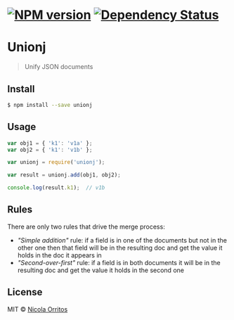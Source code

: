 #  [![NPM version][npm-image]][npm-url] [![Dependency Status][daviddm-image]][daviddm-url]

Unionj
======
> Unify JSON documents


## Install

```sh
$ npm install --save unionj
```


## Usage

```js
var obj1 = { 'k1': 'v1a' };
var obj2 = { 'k1': 'v1b' };

var unionj = require('unionj');

var result = unionj.add(obj1, obj2);

console.log(result.k1);  // v1b
```

## Rules
There are only two rules that drive the merge process:
- _"Simple addition"_ rule: if a field is in one of the documents but not in the other one then that field will be in the resulting doc and get the value it holds in the doc it appears in
- _"Second-over-first"_ rule: if a field is in both documents it will be in the resulting doc and get the value it holds in the second one


## License

MIT © [Nicola Orritos](nicolaorritos.github.io)


[npm-image]: https://badge.fury.io/js/unionj.svg
[npm-url]: https://npmjs.org/package/unionj
[travis-image]: https://travis-ci.org/NicolaOrritos/unionj.svg?branch=master
[travis-url]: https://travis-ci.org/NicolaOrritos/unionj
[daviddm-image]: https://david-dm.org/NicolaOrritos/unionj.svg?theme=shields.io
[daviddm-url]: https://david-dm.org/NicolaOrritos/unionj
